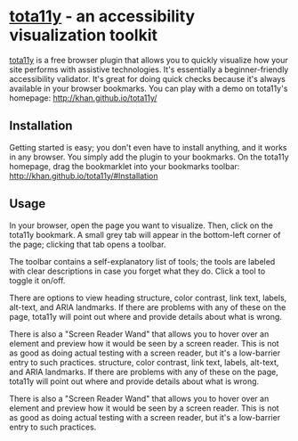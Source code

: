 # [tota11y](http://khan.github.io/tota11y/) - an accessibility visualization toolkit

[tota11y](http://khan.github.io/tota11y/) is a free browser plugin that allows you to quickly visualize how your site performs with assistive technologies. It's essentially a beginner-friendly accessibility validator. It's great for doing quick checks because it's always available in your browser bookmarks.
You can play with a demo on tota11y's homepage: http://khan.github.io/tota11y/

## Installation
Getting started is easy; you don't even have to install anything, and it works in any browser. You simply add the plugin to your bookmarks.
On the tota11y homepage, drag the bookmarklet into your bookmarks toolbar: http://khan.github.io/tota11y/#Installation

## Usage
In your browser, open the page you want to visualize. Then, click on the tota11y bookmark. A small grey tab will appear in the bottom-left corner of the page; clicking that tab opens a toolbar.

The toolbar contains a self-explanatory list of tools; the tools are labeled with clear descriptions in case you forget what they do. Click a tool to toggle it on/off.

There are options to view heading structure, color contrast, link text, labels, alt-text, and ARIA landmarks. If there are problems with any of these on the page, tota11y will point out where and provide details about what is wrong.

There is also a "Screen Reader Wand" that allows you to hover over an element and preview how it would be seen by a screen reader. This is not as good as doing actual testing with a screen reader, but it's a low-barrier entry to such practices.
 structure, color contrast, link text, labels, alt-text, and ARIA landmarks. If there are problems with any of these on the page, tota11y will point out where and provide details about what is wrong.

There is also a "Screen Reader Wand" that allows you to hover over an element and preview how it would be seen by a screen reader. This is not as good as doing actual testing with a screen reader, but it's a low-barrier entry to such practices.
